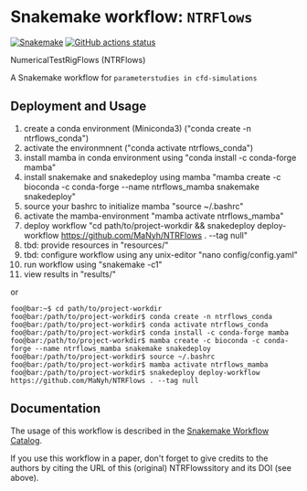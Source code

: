 # Snakemake workflow: `NTRFlows`

[![Snakemake](https://img.shields.io/badge/snakemake-≥6.3.0-brightgreen.svg)](https://snakemake.github.io)
[![GitHub actions status](https://github.com/MaNyh/NTRFlows/workflows/Tests/badge.svg?branch=main)](https://github.com/MaNyh/NTRFlows/actions?query=branch%3Amain+workflow%3ATests)

NumericalTestRigFlows (NTRFlows)

A Snakemake workflow for `parameterstudies in cfd-simulations`

## Deployment and Usage

1) create a conda environment (Miniconda3) ("conda create -n ntrflows_conda")
2) activate the environmnent ("conda activate ntrflows_conda")
3) install mamba in conda environment using "conda install -c conda-forge mamba"
4) install snakemake and snakedeploy using mamba "mamba create -c bioconda -c conda-forge --name ntrflows_mamba snakemake snakedeploy"
5) source your bashrc to initialize mamba "source ~/.bashrc"
6) activate the mamba-environment "mamba activate ntrflows_mamba"
7) deploy workflow "cd path/to/project-workdir && snakedeploy deploy-workflow https://github.com/MaNyh/NTRFlows . --tag null"
8) tbd: provide resources in "resources/"
9) tbd: configure workflow using any unix-editor "nano config/config.yaml"
10) run workflow using "snakemake -c1"
11) view results in "results/"

or 

```console
foo@bar:~$ cd path/to/project-workdir
foo@bar:/path/to/project-workdir$ conda create -n ntrflows_conda
foo@bar:/path/to/project-workdir$ conda activate ntrflows_conda
foo@bar:/path/to/project-workdir$ conda install -c conda-forge mamba
foo@bar:/path/to/project-workdir$ mamba create -c bioconda -c conda-forge --name ntrflows_mamba snakemake snakedeploy
foo@bar:/path/to/project-workdir$ source ~/.bashrc
foo@bar:/path/to/project-workdir$ mamba activate ntrflows_mamba
foo@bar:/path/to/project-workdir$ snakedeploy deploy-workflow https://github.com/MaNyh/NTRFlows . --tag null
```

## Documentation

The usage of this workflow is described in the [Snakemake Workflow Catalog](https://snakemake.github.io/snakemake-workflow-catalog/?usage=MaNyh%2FNTRFlows).

If you use this workflow in a paper, don't forget to give credits to the authors by citing the URL of this (original) NTRFlowssitory and its DOI (see above).
